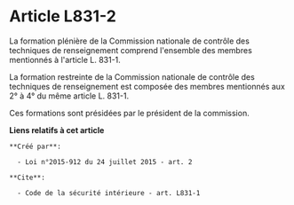 # Article L831-2

La formation plénière de la Commission nationale de contrôle des techniques de renseignement comprend l'ensemble des membres
mentionnés à l'article L. 831-1.

La formation restreinte de la Commission nationale de contrôle des techniques de renseignement est composée des membres
mentionnés aux 2° à 4° du même article L. 831-1. 

Ces formations sont présidées par le président de la commission.

**Liens relatifs à cet article**

	**Créé par**:

	  - Loi n°2015-912 du 24 juillet 2015 - art. 2

	**Cite**:

	  - Code de la sécurité intérieure - art. L831-1
